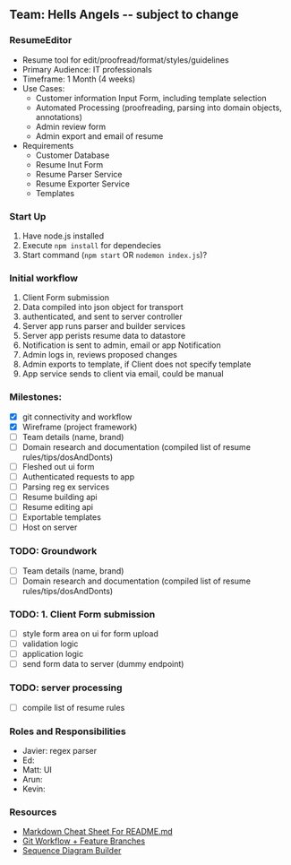 ## Team: Hells Angels -- subject to change

### ResumeEditor
+ Resume tool for edit/proofread/format/styles/guidelines
+ Primary Audience: IT professionals
+ Timeframe: 1 Month (4 weeks)
+ Use Cases:
   + Customer information Input Form, including template selection
   + Automated Processing (proofreading, parsing into domain objects, annotations)
   + Admin review form
   + Admin export and email of resume
+ Requirements
   + Customer Database
   + Resume Inut Form
   + Resume Parser Service
   + Resume Exporter Service 
   + Templates 

### Start Up
1. Have node.js installed
2. Execute `npm install` for dependecies
3. Start command (`npm start` OR `nodemon index.js`)?

### Initial workflow
1. Client Form submission
2. Data compiled into json object for transport
3. authenticated, and sent to server controller
4. Server app runs parser and builder services 
5. Server app perists resume data to datastore
6. Notification is sent to admin, email or app Notification
7. Admin logs in, reviews proposed changes
8. Admin exports to template, if Client does not specify template
9. App service sends to client via email, could be manual

### Milestones:
+ [x] git connectivity and workflow
+ [x] Wireframe (project framework)
+ [ ] Team details (name, brand)
+ [ ] Domain research and documentation (compiled list of resume rules/tips/dosAndDonts)
+ [ ] Fleshed out ui form
+ [ ] Authenticated requests to app
+ [ ] Parsing reg ex services
+ [ ] Resume building api
+ [ ] Resume editing api
+ [ ] Exportable templates
+ [ ] Host on server

### TODO: Groundwork
+ [ ] Team details (name, brand)
+ [ ] Domain research and documentation (compiled list of resume rules/tips/dosAndDonts)

### TODO: 1. Client Form submission
+ [ ] style form area on ui for form upload
+ [ ] validation logic
+ [ ] application logic
+ [ ] send form data to server (dummy endpoint)

### TODO: server processing
+ [ ] compile list of resume rules

### Roles and Responsibilities
+ Javier: regex parser
+ Ed: 
+ Matt: UI
+ Arun:  
+ Kevin:  

### Resources
+ [Markdown Cheat Sheet For README.md](https://github.com/adam+p/markdown+here/wiki/Markdown+Cheatsheet)
+ [Git Workflow + Feature Branches](https://www.atlassian.com/git/tutorials/comparing+workflows/feature+branch+workflow)
+ [Sequence Diagram Builder](https://www.websequencediagrams.com/)